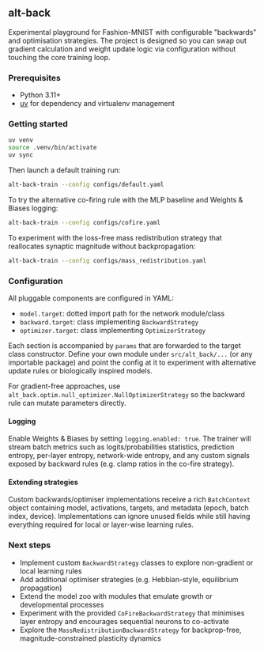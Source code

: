 ## alt-back

Experimental playground for Fashion-MNIST with configurable "backwards" and optimisation strategies. The project is designed so you can swap out gradient calculation and weight update logic via configuration without touching the core training loop.

### Prerequisites

- Python 3.11+
- [uv](https://github.com/astral-sh/uv) for dependency and virtualenv management

### Getting started

```bash
uv venv
source .venv/bin/activate
uv sync
```

Then launch a default training run:

```bash
alt-back-train --config configs/default.yaml
```

To try the alternative co-firing rule with the MLP baseline and Weights & Biases logging:

```bash
alt-back-train --config configs/cofire.yaml
```

To experiment with the loss-free mass redistribution strategy that reallocates synaptic magnitude without backpropagation:

```bash
alt-back-train --config configs/mass_redistribution.yaml
```

### Configuration

All pluggable components are configured in YAML:

- `model.target`: dotted import path for the network module/class
- `backward.target`: class implementing `BackwardStrategy`
- `optimizer.target`: class implementing `OptimizerStrategy`

Each section is accompanied by `params` that are forwarded to the target class constructor. Define your own module under `src/alt_back/...` (or any importable package) and point the config at it to experiment with alternative update rules or biologically inspired models.

For gradient-free approaches, use `alt_back.optim.null_optimizer.NullOptimizerStrategy` so the backward rule can mutate parameters directly.

#### Logging

Enable Weights & Biases by setting `logging.enabled: true`. The trainer will stream batch metrics such as logits/probabilities statistics, prediction entropy, per-layer entropy, network-wide entropy, and any custom signals exposed by backward rules (e.g. clamp ratios in the co-fire strategy).

#### Extending strategies

Custom backwards/optimiser implementations receive a rich `BatchContext` object containing model, activations, targets, and metadata (epoch, batch index, device). Implementations can ignore unused fields while still having everything required for local or layer-wise learning rules.

### Next steps

- Implement custom `BackwardStrategy` classes to explore non-gradient or local learning rules
- Add additional optimiser strategies (e.g. Hebbian-style, equilibrium propagation)
- Extend the model zoo with modules that emulate growth or developmental processes
- Experiment with the provided `CoFireBackwardStrategy` that minimises layer entropy and encourages sequential neurons to co-activate
- Explore the `MassRedistributionBackwardStrategy` for backprop-free, magnitude-constrained plasticity dynamics
